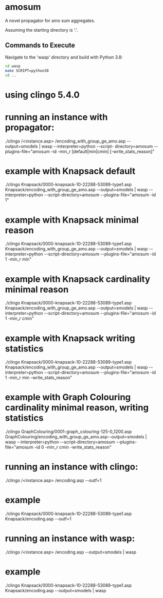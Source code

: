 # amosum
A novel propagator for amo sum aggregates.

Assuming the starting directory is '.'.

## Commands to Execute
Navigate to the 'wasp' directory and build with Python 3.8:

```bash
cd wasp
make SCRIPT=python38
cd ..
```

# using clingo 5.4.0

# running an instance with propagator:
./clingo <problem>/<instance.asp> <problem>/encoding_with_group_ge_amo.asp --output=smodels | wasp --interpreter=python --script- directory=amosum --plugins-file="amosum -id <ID> -min_r [default|min|cmin] [-write_stats_reason]"

# example with Knapsack default
./clingo Knapsack/0000-knapsack-10-22288-53089-type1.asp Knapsack/encoding_with_group_ge_amo.asp --output=smodels | wasp --interpreter=python --script-directory=amosum --plugins-file="amosum -id 1"


# example with Knapsack minimal reason
./clingo Knapsack/0000-knapsack-10-22288-53089-type1.asp Knapsack/encoding_with_group_ge_amo.asp --output=smodels | wasp --interpreter=python --script-directory=amosum --plugins-file="amosum -id 1 -min_r min"

# example with Knapsack cardinality minimal reason
./clingo Knapsack/0000-knapsack-10-22288-53089-type1.asp Knapsack/encoding_with_group_ge_amo.asp --output=smodels | wasp --interpreter=python --script-directory=amosum --plugins-file="amosum -id 1 -min_r cmin"


# example with Knapsack writing statistics
./clingo Knapsack/0000-knapsack-10-22288-53089-type1.asp Knapsack/encoding_with_group_ge_amo.asp --output=smodels | wasp --interpreter=python --script-directory=amosum --plugins-file="amosum -id 1 -min_r min -write_stats_reason"

# example with Graph Colouring cardinality minimal reason, writing statistics
./clingo GraphColouring/0001-graph_colouring-125-0_1200.asp GraphColouring/encoding_with_group_ge_amo.asp--output=smodels | wasp --interpreter=python --script-directory=amosum --plugins-file="amosum -id 0 -min_r cmin -write_stats_reason"


# running an instance with clingo:
./clingo <problem>/<instance.asp> <problem>/encoding.asp --outf=1

# example
./clingo Knapsack/0000-knapsack-10-22288-53089-type1.asp Knapsack/encoding.asp --outf=1

# running an instance with wasp:
./clingo <problem>/<instance.asp> <problem>/encoding.asp --output=smodels | wasp 

# example
./clingo Knapsack/0000-knapsack-10-22288-53089-type1.asp Knapsack/encoding.asp --output=smodels | wasp
